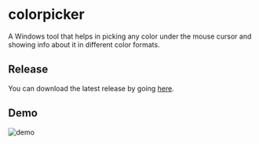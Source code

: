 # colorpicker
A Windows tool that helps in picking any color under the mouse cursor and showing info about it in different color formats.

## Release
You can download the latest release by going [here](https://github.com/igorpopovio/colorpicker/releases/tag/v1.0).

## Demo
![demo](https://user-images.githubusercontent.com/6943349/31085641-692fae0a-a7a0-11e7-8c26-6130db014f51.gif)
